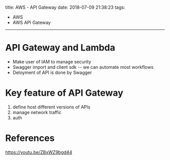 title: AWS - API Gateway
date: 2018-07-09 21:38:23
tags:
- AWS
- AWS API Gateway
---

# API Gateway and Lambda

* Make user of IAM to manage security
* Swagger import and client sdk -- we can automate most workflows
* Deloyment of API is done by Swagger

# Key feature of API Gateway

1) define host different versions of APIs
2) manage network traffic
3) auth



# References

>
https://youtu.be/ZBxWZ9bgd44
